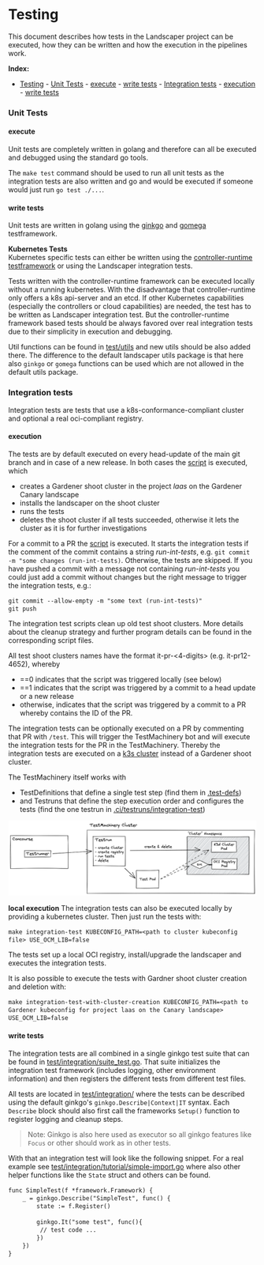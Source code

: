 # Testing

This document describes how tests in the Landscaper project can be executed, how they can be written and how the execution in the pipelines work.

**Index:**
- [Testing](#testing)
		- [Unit Tests](#unit-tests)
			- [execute](#execute)
			- [write tests](#write-tests)
		- [Integration tests](#integration-tests)
			- [execution](#execution)
			- [write tests](#write-tests-1)

### Unit Tests

#### execute
Unit tests are completely written in golang and therefore can all be executed and debugged using the standard go tools.

The `make test` command should be used to run all unit tests as the integration tests are also written and go and would be executed if someone would just run `go test ./...`.

#### write tests

Unit tests are written in golang using the [ginkgo](https://onsi.github.io/ginkgo/) and [gomega](https://onsi.github.io/gomega/) testframework.

**Kubernetes Tests**<br>
Kubernetes specific tests can either be written using the [controller-runtime testframework](../../test/utils/envtest) or using the Landscaper integration tests.

Tests written with the controller-runtime framework can be executed locally without a running kubernetes. With the disadvantage that controller-runtime only offers a k8s api-server and an etcd. If other Kubernetes capabilities (especially the controllers or cloud capabilities) are needed, the test has to be written as Landscaper integration test.
But the controller-runtime framework based tests should be always favored over real integration tests due to their simplicity in execution and debugging.

Util functions can be found in [test/utils]() and new utils should be also added there.
The difference to the default landscaper utils package is that here also `ginkgo` or `gomega` functions can be used which are not allowed in the default utils package.

### Integration tests

Integration tests are tests that use a k8s-conformance-compliant cluster and optional a real oci-compliant registry.

#### execution

The tests are by default executed on every head-update of the main git branch and in case of a new release.
In both cases the [script](../../.ci/integration-test) is executed, which 

- creates a Gardener shoot cluster in the project *laas* on the Gardener Canary landscape
- installs the landscaper on the shoot cluster
- runs the tests
- deletes the shoot cluster if all tests succeeded, otherwise it lets the cluster as it is for further investigations

For a commit to a PR the [script](../../.ci/integration-test-new) is executed. It starts the integration tests 
if the comment of the commit contains a string *run-int-tests*, e.g. `git commit -m "some changes (run-int-tests)`. 
Otherwise, the tests are skipped. If you have pushed a commit with a message not containing *run-int-tests* you could just 
add a commit without changes but the right message to trigger the integration tests, e.g.:

```
git commit --allow-empty -m "some text (run-int-tests)"
git push
```

The integration test scripts clean up old test shoot clusters. More details about the cleanup strategy and further 
program details can be found in the corresponding script files.

All test shoot clusters names have the format it-pr<someNumber>-<4-digits> (e.g. it-pr12-4652), whereby
- <someNumber>==0 indicates that the script was triggered locally (see below)
- <someNumber>==1 indicates that the script was triggered by a commit to a head update or a new release
- otherwise, indicates that the script was triggered by a commit to a PR whereby <someNumber> contains the ID of the PR.

The integration tests can be optionally executed on a PR by commenting that PR with `/test`.
This will trigger the TestMachinery bot and will execute the integration tests for the PR in the TestMachinery.
Thereby the integration tests are executed on a [k3s cluster](https://k3s.io/) instead of a Gardener shoot cluster.

The TestMachinery itself works with 
- TestDefinitions that define a single test step (find them in [.test-defs](../../.test-defs))
- and Testruns that define the step execution order and configures the tests (find the one testrun in [.ci/testruns/integration-test](../../.ci/testruns/integration-test/templates/testrun.yaml))

![TestMachinery test setup](../images/TestMachineryITSetup.png)

**local execution**
The integration tests can also be executed locally by providing a kubernetes cluster. Then just run the tests with:

```
make integration-test KUBECONFIG_PATH=<path to cluster kubeconfig file> USE_OCM_LIB=false
```

The tests set up a local OCI registry, install/upgrade the landscaper and executes the integration tests.

It is also possible to execute the tests with Gardner shoot cluster creation and deletion with:

```
make integration-test-with-cluster-creation KUBECONFIG_PATH=<path to Gardener kubeconfig for project laas on the Canary landscape> USE_OCM_LIB=false
```

#### write tests

The integration tests are all combined in a single ginkgo test suite that can be found in [test/integration/suite_test.go](../../test/integration/suite_test.go).
That suite initializes the integration test framework (includes logging, other environment information) and then registers the different tests from different test files.

All tests are located in [test/integration/](../../test/integration/) where the tests can be described using the default ginkgo's `ginkgo.Describe|Context|IT` syntax.
Each `Describe` block should also first call the frameworks `Setup()` function to register logging and cleanup steps.
> Note: Ginkgo is also here used as executor so all ginkgo features like `Focus` or other should work as in other tests.

With that an integration test will look like the following snippet.
For a real example see [test/integration/tutorial/simple-import.go](../../test/integration/tutorial/simple-import.go) where also other helper functions like the `State` struct and others can be found.
```
func SimpleTest(f *framework.Framework) {
	_ = ginkgo.Describe("SimpleTest", func() {
		state := f.Register()
		
		ginkgo.It("some test", func(){
		 // test code ...
		})
	})
}
```
